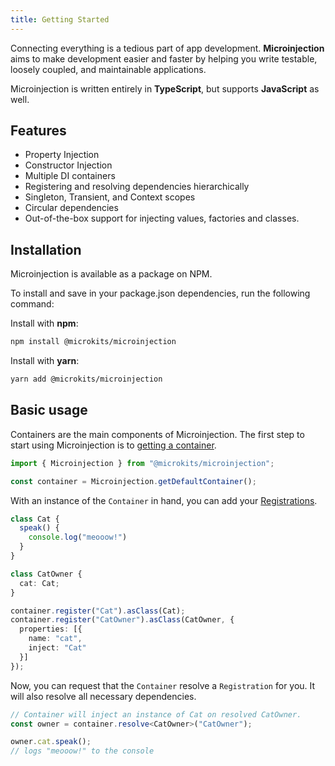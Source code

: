 ```yaml
---
title: Getting Started
---
```


Connecting everything is a tedious part of app development. <b>Microinjection</b> aims to make development easier and faster by helping you write testable, loosely coupled, and maintainable applications.

Microinjection is written entirely in <b>TypeScript</b>, but supports <b>JavaScript</b> as well.

## Features

- Property Injection
- Constructor Injection
- Multiple DI containers
- Registering and resolving dependencies hierarchically
- Singleton, Transient, and Context scopes
- Circular dependencies
- Out-of-the-box support for injecting values, factories and classes.

## Installation

Microinjection is available as a package on NPM.

To install and save in your package.json dependencies, run the following command:

Install with **npm**:
```sh
npm install @microkits/microinjection
```

Install with **yarn**:
```sh
yarn add @microkits/microinjection
```

## Basic usage

Containers are the main components of Microinjection. The first step to start using Microinjection is to [getting a container](core-concepts/containers.md#getting-a-container).

```typescript
import { Microinjection } from "@microkits/microinjection";

const container = Microinjection.getDefaultContainer();
```

With an instance of the `Container` in hand, you can add your [Registrations](core-concepts/registrations.md).

```typescript
class Cat {
  speak() {
    console.log("meooow!")
  }
}

class CatOwner {
  cat: Cat;
}

container.register("Cat").asClass(Cat);
container.register("CatOwner").asClass(CatOwner, {
  properties: [{
    name: "cat",
    inject: "Cat"
  }]
});
```

Now, you can request that the `Container` resolve a `Registration` for you. It will also resolve all necessary dependencies.

```typescript
// Container will inject an instance of Cat on resolved CatOwner.
const owner = container.resolve<CatOwner>("CatOwner");

owner.cat.speak();
// logs "meooow!" to the console
```